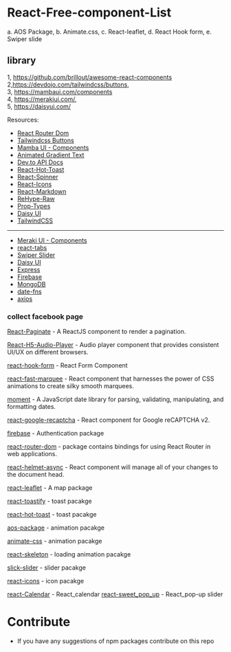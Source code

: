 # React-Free-component-List
 a. AOS Package,
b. Animate.css,
c. React-leaflet,
d. React Hook form,
e. Swiper slide


library 
---------
1, https://github.com/brillout/awesome-react-components 
<br/>
2,https://devdojo.com/tailwindcss/buttons, 
<br/>
3, https://mambaui.com/components 
<br/>
4, https://merakiui.com/, 
<br/>
5, https://daisyui.com/


Resources:

- [React Router Dom](https://reactrouter.com/en/main)
- [Tailwindcss Buttons](https://devdojo.com/tailwindcss/buttons)
- [Mamba UI - Components](https://mambaui.com/components)
- [Animated Gradient Text](https://www.andrealves.dev/blog/how-to-make-an-animated-gradient-text-with-tailwindcss/)
- [Dev.to API Docs](https://developers.forem.com/api/v1#tag/articles/operation/getArticles)
- [React-Hot-Toast](https://react-hot-toast.com/)
- [React-Spinner](https://www.npmjs.com/package/react-spinners)
- [React-Icons](https://react-icons.github.io/react-icons/)
- [React-Markdown](https://www.npmjs.com/package/react-markdown)
- [ReHype-Raw](https://www.npmjs.com/package/rehype-raw)
- [Prop-Types](https://www.npmjs.com/package/prop-types)
- [Daisy UI](https://daisyui.com/)
- [TailwindCSS](https://tailwindcss.com/)
 -------------------------------------------------------------------------
- [Meraki UI - Components](https://merakiui.com/components)
- [react-tabs](https://www.npmjs.com/package/react-tabs)
- [Swiper Slider](https://swiperjs.com/)
- [Daisy UI](https://daisyui.com/)
- [Express](https://expressjs.com/)
- [Firebase](https://console.firebase.google.com/)
- [MongoDB](https://www.mongodb.com/)
- [date-fns](https://date-fns.org/)
- [axios](https://axios-http.com/docs/intro)

### collect facebook page 
[React-Paginate](https://www.npmjs.com/package/react-paginate) - A ReactJS component to render a pagination.

[React-H5-Audio-Player](https://www.npmjs.com/package/react-h5-audio-player) - Audio player component that provides consistent UI/UX on different browsers.

[react-hook-form](https://www.npmjs.com/package/react-hook-form) - React Form Component

[react-fast-marquee](https://www.npmjs.com/package/react-fast-marquee) - React component that harnesses the power of CSS animations to create silky smooth marquees.

[moment](https://www.npmjs.com/package/moment) - A JavaScript date library for parsing, validating, manipulating, and formatting dates.

[react-google-recaptcha](https://www.npmjs.com/package/react-google-recaptcha) - React component for Google reCAPTCHA v2.

[firebase](https://www.npmjs.com/package/firebase) - Authentication package

[react-router-dom](https://www.npmjs.com/package/react-router-dom) - package contains bindings for using React Router in web applications.

[react-helmet-async](https://www.npmjs.com/package/react-helmet-async) - React component will manage all of your changes to the document head.

[react-leaflet](https://react-leaflet.js.org/) - A map package

[react-toastify](https://fkhadra.github.io/react-toastify/introduction/) - toast pacakge

[react-hot-toast](https://react-hot-toast.com/) - toast pacakge

[aos-package](https://www.npmjs.com/package/aos) - animation pacakge

[animate-css](https://animate.style/) - animation pacakge

[react-skeleton](https://www.npmjs.com/package/react-loading-skeleton) - loading animation pacakge

[slick-slider](https://www.npmjs.com/package/aos) - slider pacakge

[react-icons](https://react-icons.github.io/react-icons) - icon pacakge

[react-Calendar](https://projects.wojtekmaj.pl/react-calendar/) - React_calendar
[react-sweet_pop_up](https://sweetalert2.github.io/) - React_pop-up slider

# Contribute

- If you have any suggestions of npm packages contribute on this repo
